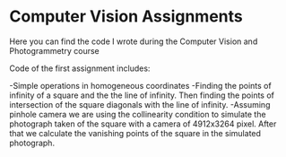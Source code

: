 # Computer Vision Assignments
Here you can find the code I wrote during the Computer Vision and Photogrammetry course

Code of the first assignment includes:

-Simple operations in homogeneous coordinates
-Finding the points of infinity of a square and the the line of infinity. Then finding the points of intersection of the square diagonals with the line of infinity.
-Assuming pinhole camera we are using the collinearity condition to simulate the photograph taken of the square with a camera of 4912x3264 pixel. After that we calculate the vanishing points of the square in the simulated photograph.
